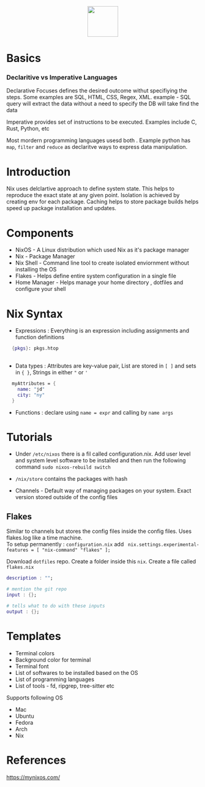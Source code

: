 
<p align="center">
  <img width=80px src="https://img.shields.io/badge/NIX-5277C3.svg?style=for-the-badge&logo=NixOS&logoColor=black">
</p>


# Basics

### Declaritive vs Imperative Languages
Declarative Focuses defines the desired outcome withut specifiying the steps. Some examples are SQL, HTML, CSS, Regex, XML.
example - SQL query will extract the data without a need to specify the DB will take find the data

Imperative provides set of instructions to be executed. Examples include C, Rust, Python, etc

Most mordern programming languages usesd both . Example python has `map`, `filter` and `reduce` as declaritve ways to express data manipulation.


# Introduction
Nix uses delclartive approach to define system state. This helps to reproduce the exact state at any given point.
Isolation is achieved by creating env for each package. Caching helps to store package builds helps speed up package installation and updates.

# Components
- NixOS - A Linux distribution which used Nix as it's package manager  
- Nix - Package Manager  
- Nix Shell - Command line tool to create isolated enviornment without installing the OS   
- Flakes - Helps define entire system configuration in a single file   
- Home Manager - Helps manage your home directory , dotfiles and configure your shell   

# Nix Syntax
- Expressions : Everything is an expression including assignments and function definitions
```nix
  {pkgs}: pkgs.htop
 
```
- Data types  : Attributes are key-value pair, List are stored in `[ ]` and sets in `{ }`, Strings in either `"` or `'`
```nix
  myAttributes = {
    name: "jd"
    city: "ny"
  }
```

- Functions   : declare using `name = expr` and calling by `name args` 



# Tutorials

- Under `/etc/nixos` there is a fil called configuration.nix. Add user level and system level software to be installed and then run the following command
`sudo nixos-rebuild switch`

- `/nix/store` contains the packages with hash

- Channels - Default way of managing packages on your system. Exact version stored outside of the config files

## Flakes 
Similar to channels but stores the config files inside the config files. Uses flakes.log like a time machine.    
To setup permanently : `configuration.nix` add ` nix.settings.experimental-features = [ "nix-command" "flakes" ];`  

Download `dotfiles` repo. Create a folder inside this `nix`. Create a file called `flakes.nix`


```nix
description : "";

# mention the git repo
input : {};

# tells what to do with these inputs
output : {};

```



# Templates

- Terminal colors
- Background color for terminal
- Terminal font
- List of softwares to be installed based on the OS
- List of programming languages
- List of tools - fd, ripgrep, tree-sitter etc



Supports following OS
- Mac
- Ubuntu
- Fedora
- Arch
- Nix




# References
https://mynixos.com/
